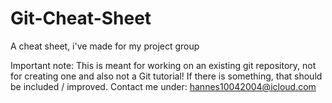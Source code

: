 # Git-Cheat-Sheet
A cheat sheet, i've made for my project group

Important note: This is meant for working on an existing git repository,
not for creating one and also not a Git tutorial!
If there is something, that should be included / improved. 
Contact me under: hannes10042004@icloud.com
